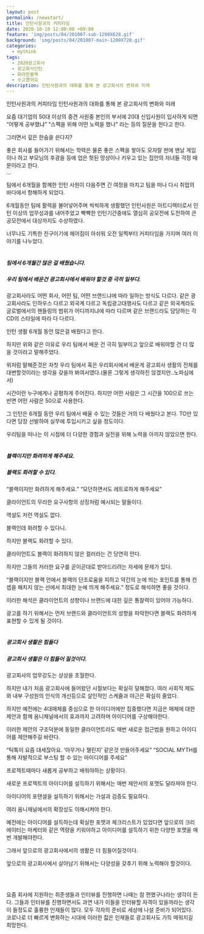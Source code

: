 ```yaml
---
layout: post
permalink: /newstart/
title: 인턴사원과의 커피타임
date: 2020-10-10 12:00:00 +09:00
feature: 'img/posts/04/201007-sub-1200X628.gif'
background: 'img/posts/04/201007-main-1200X720.gif'
categories:
  - mythink
tags:
  - 2020광고회사
  - 광고회사인턴
  - 화려한블랙
  - 수고했어요
description: 인턴사원과의 대화를 통해 본 광고회사의 변화와 미래
---
```


인턴사원과의 커피타임
인턴사원과의 대화를 통해 본 광고회사의 변화와 미래

요즘 대기업의 50대 이상의 중견 사원중 본인의 부서에 20대 신입사원이 입사하게 되면 “어떻게 공부했냐” “스펙을 위해 어떤 노력을 했나” 라는 등의 질문을 한다고 한다.  

그러면서 깊은 한숨을 쉰다지?

좋은 회사를 들어가기 위해서는 학력은 물론 좋은 스펙을 쌓아도 모자랄 판에 맨날 게임이나 하고 부모님의 후광을 등에 업은 헛된 망상이나 키우고 있는 집안의 자녀들 걱정 때문이라고 한다.  
…

팀에서 6개월을 함께한 인턴 사원이 다음주면 긴 여정을 마치고 팀을 떠나 다시 취업의 바다에서 항해하게 되었다.


6개월동안 팀에 활력을 불어넣어주며 씩씩하게 생활했던 인턴사원은 아트디렉터로서 인턴 이상의 업무성과를 내어주었고 빡빡한 인턴기간중에도 열심히 공모전에 도전하여 큰 공모전에서 대상까지도 수상하였다.

너무나도 기특한 친구이기에 헤어짐이 아쉬워 오전 일찍부터 커피타임을 가지며 여러 이야기를 나누었다.<br><br>

##### 팀에서 6개월간 많은 걸 배웠습니다.
##### 우리 팀에서 배운건 광고회사에서 배워야 할것 중 극히 일부다.

광고회사라도 어떤 회사, 어떤 팀, 어떤 브랜드냐에 따라 일하는 방식도 다르다.
같은 광고회사라도 인하우스 다르고 외국계 다르고 독립광고대행사도 다르고
같은 외국계라도 글로벌에서의 핸들링의 범위가 어디까지냐에 따라 다르며
같은 브랜드라도 담당하는 각 CD의 스타일에 따라 다 다르다.

인턴 생활 6개월 동안 많은걸 배웠다고 한다.

하지만 위와 같은 이유로 우리 팀에서 배운 건 극히 일부이고
앞으로 배워야할 건 더 많을 것이라고 말해주었다.

위처럼 말해준것은 자칫 우리 팀에서 혹은 우리회사에서 배운게 광고회사 생활의 전체를 대변할것이라는 생각을 갖을까 봐여서였다.(물론 그렇게 생각하진 않겠지만..노파심에서)

시간이란 누구에게나 공평하게 주어진다.
하지만 어떤 사람은 그 시간을 100으로 쓰는 반면 어떤 사람은 50으로 사용한다.

그 인턴은 6개월 동안 우리 팀에서 배울 수 있는 것들은 거의 다 배웠다고 본다.
TO만 있다면 당장 선발하여 실무에 투입시키고 싶을 정도이다.

우리팀을 떠나는 이 시점에 더 다양한 경험과 실전을 위해 노력을 아끼지 않았으면 한다.<br><br>


##### 블랙이지만 화려하게 해주세요.
##### 블랙도 화려할 수 있다.

“블랙이지만 화려하게 해주세요.”
“모던하면서도 레트로하게 해주세요”

클라이언트의 무리한 요구사항의 상징처럼 예시되는 말들이다.

역설도 저런 역설도 없다.

블랙인데 화려할 수 있다니.

하지만 블랙도 화려할 수 있다.

클라이언트도 블랙이 화려하지 않은 컬러라는 건 당연히 안다.

하지만 그들의 저러한 요구를 곧이곧대로 받아드리려는 자세에 문제가 있다.

“블랙이지만 블랙 안에서 블랙의 단조로움을 피하고 약간의 눈에 띄는 포인트를 통해 컨셉을 해치지 않는 선에서 최대한 눈에 띄게 해주세요.” 정도로 해석하면 좋을 것이다.

이러한 해석은 클라이언트의 성향이나 브랜드에 대한 깊은 통찰력이 있어야 가능하다.

광고를 하기 위해서는 먼저 브랜드와 클라이언트의 성향을 파악한다면 블랙도 화려하게 표현할 수 있게 될 것이다.<br><br>



##### 광고회사 생활은 힘들다
##### 광고회사 생활은 더 힘들어 질것이다.

광고회사의 업무강도는 상상을 초월한다.

하지만 내가 처음 광고회사에 들어왔던 시절보다는 확실히 덜해졌다.
여러 사회적 제도와 내부 구성원의 인식의 개선등으로 살인적인 스케쥴과 야근은 확실히 줄었다.

하지만 예전에는 4대매체를 중심으로 한 아이디어에만 집중했다면
지금은 매체에 대한 제안과 함께 옴니채널에서의 효과까지 고려하며 아이디어를 구상해야한다.

이러한 제안의 구조덕분에 동일한 클라이언트라도 매번 새로운 접근법을 원하고 아이디어를 제안해주길 바란다.

“틱톡이 요즘 대세잖아요. ‘아무거나 챌린지’ 같은것 만들어주세요”
“SOCIAL MYTH를 통해 자발적으로 부스팅 할 수 있는 아이디어를 주세요”

프로젝트때마다 새롭게 공부하고 배워야하는 상황이다.

새로운 프로젝트의 아이디어를 설득하기 위해서는 매번 제안서의 포맷도 달라져야 한다.

아이디어의 포탠셜을 설득하기 위해서는 가설과 검증도 필요하다.

여러 옴니채널에서의 확장성도 이해시켜야 한다.

예전에는 아이디어를 설득하는데 확실한 포맷과 체크리스트가 있었다면 앞으로의 크리에이터는 마케터와 같은 역량을 키워야하고 아이디어를 설득하기 위한 다양한 포맷을 매번 개발해야한다.

그래서
앞으로의 광고회사에서의 생활은 더 힘들어질것이다.

앞으로의 광고회사에서 살아남기 위해서는 다양성을 갖추기 위해 노력해야 할것이다.

<br><br>

요즘 회사에 지원하는 취준생들과 인터뷰를 진행하면 나때는 참 편했구나라는 생각이 든다.
그들과 인터뷰를 진행하면서도 과연 내가 이들을 인터뷰할 자격이 있을까라는 생각이 들정도로 훌륭한 인재들이 많다. 모두 각자의 준비로 세상에 나설 준비가 되어있다. 코로나로 더 빠르게 변화하는 시대에 이러한 젋은 인재들로 광고회사도 가득 메워지길 희망한다.

